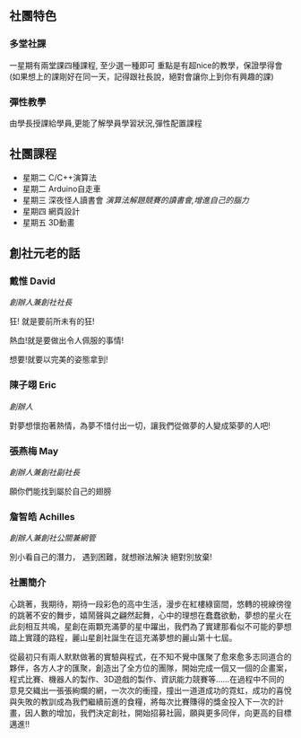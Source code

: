 ## 社團特色
### 多堂社課
一星期有兩堂課四種課程, 至少選一種即可 重點是有超nice的教學，保證學得會 (如果想上的課剛好在同一天，記得跟社長說，絕對會讓你上到你有興趣的課) 
### 彈性教學
由學長授課給學員,更能了解學員學習狀況,彈性配置課程

## 社團課程
- 星期二 C/C++演算法
- 星期二 Arduino自走車
- 星期三 深夜怪人讀書會 *演算法解題競賽的讀書會,增進自己的腦力*
- 星期四 網頁設計
- 星期五 3D動畫

## 創社元老的話
### 戴惟 David
*創辦人兼創社社長*

狂! 就是要前所未有的狂!

熱血!就是要做出令人佩服的事情!

想要!就要以完美的姿態拿到!

### 陳子翊 Eric
*創辦人*

對夢想懷抱著熱情，為夢不惜付出一切，讓我們從做夢的人變成築夢的人吧!

### 張燕梅 May
*創辦人兼創社副社長*

願你們能找到屬於自己的翅膀

### 詹智皓 Achilles
*創辦人兼創社公關兼網管*

別小看自己的潛力，
遇到困難，就想辦法解決
絕對別放棄!


### 社團簡介
心跳著，我期待，期待一段彩色的高中生活，漫步在紅樓綠窗間，悠轉的視線徬徨的跳著不安的舞步，嬉鬧聲與之翩然起舞，心中的理想在蠢蠢欲動，夢想的星火在此刻相互共鳴，星創在兩顆充滿夢的星中躍出，我們為了實建那看似不可能的夢想踏上實踐的路程，麗山星創社誕生在這充滿夢想的麗山第十七屆。

從最初只有兩人默默做著的實驗與程式，在不知不覺中匯聚了愈來愈多志同道合的夥伴，各方人才的匯聚，創造出了全方位的團隊，開始完成一個又一個的企畫案，程式比賽、機器人的製作、3D遊戲的製作、資訊能力競賽等……在過程中不同的意見交織出一張張絢爛的網，一次次的衝撞，撞出一道道成功的霓虹，成功的喜悅與失敗的教訓成為我們繼續前進的食糧，將每次比賽賺得的獎金投入下一次的計畫，因人數的增加，我們決定創社，開始招募社圓，願與更多同伴，向更高的目標邁進!!

